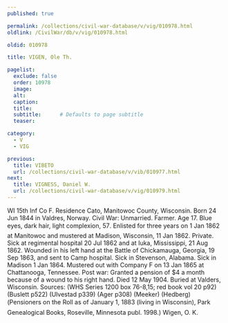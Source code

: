 ```yaml
---
published: true

permalink: /collections/civil-war-database/v/vig/010978.html
oldlink: /CivilWar/db/v/vig/010978.html

oldid: 010978

title: VIGEN, Ole Th.

pagelist:
  exclude: false
  order: 10978
  image: 
  alt:
  caption:
  title:
  subtitle:      # Defaults to page subtitle
  teaser:

category: 
  - V 
  - VIG

previous:
  title: VIBETO
  url: /collections/civil-war-database/v/vib/010977.html  
next:
  title: VIGNESS, Daniel W.
  url: /collections/civil-war-database/v/vig/010979.html   
---
```

WI 15th Inf Co F. Residence Cato, Manitowoc County, Wisconsin. Born 24 Jun 1844 in Valdres, Norway. Civil War: Unmarried. Farmer. Age 17. Blue eyes, dark hair, light complexion, 5&#146;7&#148;. Enlisted for three years on 1 Jan 1862 at Manitowoc and mustered at Madison, Wisconsin, 11 Jan 1862. Private. Sick at regimental hospital 20 Jul 1862 and at Iuka, Mississippi, 21 Aug 1862. Wounded in his left hand at the Battle of Chickamauga, Georgia, 19 Sep 1863, and sent to Camp hospital. Sick in Stevenson, Alabama. Sick in Madison 1 Jan 1864. Mustered out with Company F on 13 Jan 1865 at Chattanooga, Tennessee. Post war: Granted a pension of $4 a month because of a wound to his right hand. Died 12 May 1904. Buried at Valders, Wisconsin. Sources: (WHS Series 1200 box 76-8,15; red book vol 20 p92) (Buslett p522) (Ulvestad p339) (Ager p308) (Meeker) (Hedberg) (&#147;Pensioners on the Roll as of January 1, 1883 (living in Wisconsin)&#148;, Park Genealogical Books, Roseville, Minnesota publ. 1998.) &#147;Wigen, O. K.&#148;